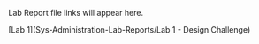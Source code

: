 Lab Report file links will appear here.

[Lab 1](Sys-Administration-Lab-Reports/Lab 1 - Design Challenge)
